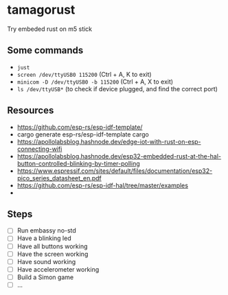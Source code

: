 # tamagorust
Try embeded rust on m5 stick

## Some commands

- `just`
- `screen /dev/ttyUSB0 115200` (Ctrl + A, K to exit)
- `minicom -D /dev/ttyUSB0 -b 115200` (Ctrl + A, X to exit)
- `ls /dev/ttyUSB*` (to check if device plugged, and find the correct port)


## Resources
- https://github.com/esp-rs/esp-idf-template/
- cargo generate esp-rs/esp-idf-template cargo
- https://apollolabsblog.hashnode.dev/edge-iot-with-rust-on-esp-connecting-wifi
- https://apollolabsblog.hashnode.dev/esp32-embedded-rust-at-the-hal-button-controlled-blinking-by-timer-polling
- https://www.espressif.com/sites/default/files/documentation/esp32-pico_series_datasheet_en.pdf
- https://github.com/esp-rs/esp-idf-hal/tree/master/examples
- 



## Steps
- [ ] Run embassy no-std
- [ ] Have a blinking led
- [ ] Have all buttons working
- [ ] Have the screen working
- [ ] Have sound working
- [ ] Have accelerometer working
- [ ] Build a Simon game
- [ ] ...